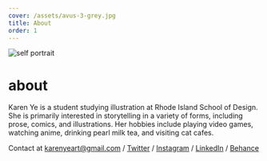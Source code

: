 ```yaml
---
cover: /assets/avus-3-grey.jpg
title: About
order: 1
---
```

![self portrait](/assets/avus-3-grey.jpg)

# about

Karen Ye is a student studying illustration at Rhode Island School of Design. She is primarily interested in storytelling in a variety of forms, including prose, comics, and illustrations. Her hobbies include playing video games, watching anime, drinking pearl milk tea, and visiting cat cafes.

Contact at karenyeart@gmail.com / [Twitter](https://twitter.com/kei_ae) / [Instagram](https://instagram.com/kei_ae/) / [LinkedIn](https://www.linkedin.com/in/karen-ye/) / [Behance](https://www.behance.net/karenye)
